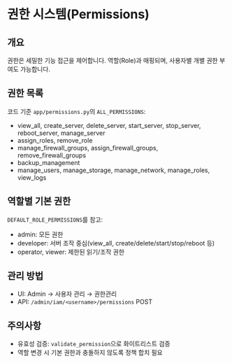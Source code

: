 # 권한 시스템(Permissions)

## 개요
권한은 세밀한 기능 접근을 제어합니다. 역할(Role)과 매핑되며, 사용자별 개별 권한 부여도 가능합니다.

## 권한 목록
코드 기준 `app/permissions.py`의 `ALL_PERMISSIONS`:
- view_all, create_server, delete_server, start_server, stop_server, reboot_server, manage_server
- assign_roles, remove_role
- manage_firewall_groups, assign_firewall_groups, remove_firewall_groups
- backup_management
- manage_users, manage_storage, manage_network, manage_roles, view_logs

## 역할별 기본 권한
`DEFAULT_ROLE_PERMISSIONS`를 참고:
- admin: 모든 권한
- developer: 서버 조작 중심(view_all, create/delete/start/stop/reboot 등)
- operator, viewer: 제한된 읽기/조작 권한

## 관리 방법
- UI: Admin → 사용자 관리 → 권한관리
- API: `/admin/iam/<username>/permissions` POST

## 주의사항
- 유효성 검증: `validate_permission`으로 화이트리스트 검증
- 역할 변경 시 기본 권한과 충돌하지 않도록 정책 합치 필요


